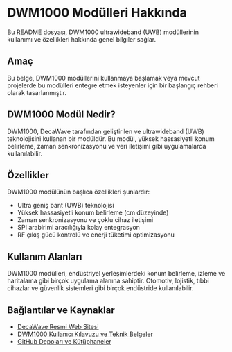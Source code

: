 # DWM1000 Modülleri Hakkında

Bu README dosyası, DWM1000 ultrawideband (UWB) modüllerinin kullanımı ve özellikleri hakkında genel bilgiler sağlar.

## Amaç

Bu belge, DWM1000 modüllerini kullanmaya başlamak veya mevcut projelerde bu modülleri entegre etmek isteyenler için bir başlangıç rehberi olarak tasarlanmıştır.

## DWM1000 Modül Nedir?

DWM1000, DecaWave tarafından geliştirilen ve ultrawideband (UWB) teknolojisini kullanan bir modüldür. Bu modül, yüksek hassasiyetli konum belirleme, zaman senkronizasyonu ve veri iletişimi gibi uygulamalarda kullanılabilir.

## Özellikler

DWM1000 modülünün başlıca özellikleri şunlardır:
- Ultra geniş bant (UWB) teknolojisi
- Yüksek hassasiyetli konum belirleme (cm düzeyinde)
- Zaman senkronizasyonu ve çoklu cihaz iletişimi
- SPI arabirimi aracılığıyla kolay entegrasyon
- RF çıkış gücü kontrolü ve enerji tüketimi optimizasyonu

## Kullanım Alanları

DWM1000 modülleri, endüstriyel yerleşimlerdeki konum belirleme, izleme ve haritalama gibi birçok uygulama alanına sahiptir. Otomotiv, lojistik, tıbbi cihazlar ve güvenlik sistemleri gibi birçok endüstride kullanılabilir.

## Bağlantılar ve Kaynaklar

- [DecaWave Resmi Web Sitesi](https://www.decawave.com/)
- [DWM1000 Kullanıcı Kılavuzu ve Teknik Belgeler](https://www.decawave.com/product/dwm1000-module/)
- [GitHub Depoları ve Kütüphaneler](https://github.com/topics/dwm1000)
